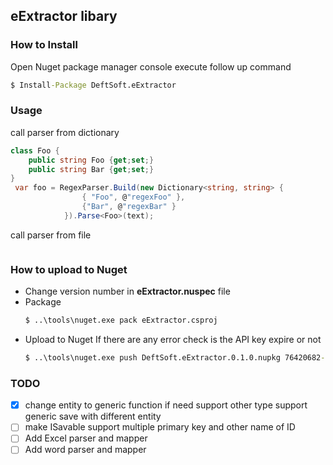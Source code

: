 ﻿## eExtractor libary


### How to Install

Open Nuget package manager console execute follow up command
```cmd
$ Install-Package DeftSoft.eExtractor
```
### Usage 
call parser from dictionary
```csharp
class Foo {
    public string Foo {get;set;}
    public string Bar {get;set;}
}
 var foo = RegexParser.Build(new Dictionary<string, string> {
                { "Foo", @"regexFoo" },
                {"Bar", @"regexBar" }
            }).Parse<Foo>(text);

```
call parser from file
```csharp

```
### How to upload to Nuget
* Change version number in **eExtractor.nuspec** file
* Package
    ```cmd
    $ ..\tools\nuget.exe pack eExtractor.csproj
    ```
* Upload to Nuget 
  If there are any error check is the API key expire or not
    ```cmd
    $ ..\tools\nuget.exe push DeftSoft.eExtractor.0.1.0.nupkg 76420682-1c39-4658-a848-0787c42947eb -Source https://www.nuget.org/api/v2/package
    ```

### TODO

- [x] change entity to generic function if need support other type
 support generic save with different entity  
- [ ] make ISavable support multiple primary key and other name of ID  
- [ ] Add Excel parser and mapper  
- [ ] Add word parser and mapper  
